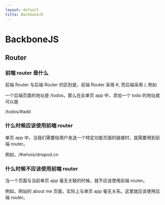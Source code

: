 ```yaml
---
layout: default
title: BackboneJS
---
```


# BackboneJS


## Router


### 前端 router 是什么

前端 Router 与后端 Router 的区别是，前端 Router 采用 #, 而后端采用 /, 例如

一个后端页面的地址是 /todos，那么在此单页 app 中，添加一个 todo 的地址就可以是

/todos/#add


### 什么时候应该使用前端 router

单页 app 中，当我们需要给用户发送一个特定功能页面的链接时，就需要用到前端 router。

例如，/#whois/dnspod.cn


### 什么时候不应该使用前端 router

当一个页面与当前单页 app 毫无关联的时候，就不应该使用前端 router。

例如，网站的 about me 页面，实际上与单页 app 毫无关系。这里就应该使用后端 router。




